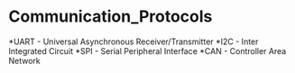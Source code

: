 # Communication_Protocols

  *UART - Universal Asynchronous Receiver/Transmitter
  *I2C - Inter Integrated Circuit
  *SPI - Serial Peripheral Interface
  *CAN - Controller Area Network
